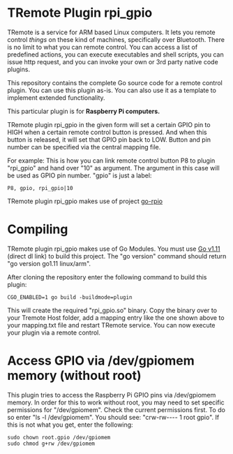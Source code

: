 # TRemote Plugin rpi_gpio

TRemote is a service for ARM based Linux computers. It lets you remote control *things* on these kind of machines, specifically over Bluetooth. There is no limit to what you can remote control. You can access a list of predefined actions, you can execute executables and shell scripts, you can issue http request, and you can invoke your own or 3rd party native code plugins.

This repository contains the complete Go source code for a remote control plugin. You can use this plugin as-is. You can also use it as a template to implement extended functionality.

This particular plugin is for **Raspberry Pi computers.**

TRemote plugin rpi_gpio in the given form will set a certain GPIO pin to HIGH when a certain remote control button is pressed. And when this button is released, it will set that GPIO pin back to LOW. Button and pin number can be specified via the central mapping file. 

For example: This is how you can link remote control button P8 to plugin "rpi_gpio" and hand over "10" as argument. The argument in this case will be used as GPIO pin number. "gpio" is just a label:


```
P8, gpio, rpi_gpio|10
```

TRemote plugin rpi_gpio makes use of project [go-rpio](https://github.com/stianeikeland/go-rpio)


# Compiling

TRemote plugin rpi_gpio makes use of Go Modules. You must use [Go v1.11](https://dl.google.com/go/go1.11.linux-armv6l.tar.gz) (direct dl link) to build this project. The "go version" command should return "go version go1.11 linux/arm".

After cloning the repository enter the following command to build this plugin:

```
CGO_ENABLED=1 go build -buildmode=plugin
```
This will create the required "rpi_gpio.so" binary. Copy the binary over to your Tremote Host folder, add a mapping entry like the one shown above to your mapping.txt file and restart TRemote service. You can now execute your plugin via a remote control.

# Access GPIO via /dev/gpiomem memory (without root)

This plugin tries to access the Raspberry Pi GPIO pins via /dev/gpiomem memory. In order for this to work without root, you may need to set specific permissions for "/dev/gpiomem". Check the current permissions first. To do so enter "ls -l /dev/gpiomem". You should see: "crw-rw---- 1 root gpio". If this is not what you get, enter the following:

```
sudo chown root.gpio /dev/gpiomem
sudo chmod g+rw /dev/gpiomem
```

